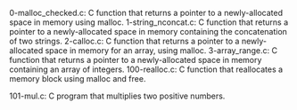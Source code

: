 0-malloc_checked.c: C function that returns a pointer to a newly-allocated space in memory using malloc.
1-string_nconcat.c: C function that returns a pointer to a newly-allocated space in memory containing the concatenation of two strings.
2-calloc.c: C function that returns a pointer to a newly-allocated space in memory for an array, using malloc.
3-array_range.c: C function that returns a pointer to a newly-allocated space in memory containing an array of integers.
100-realloc.c: C function that reallocates a memory block using malloc and free.

 101-mul.c: C program that multiplies two positive numbers.
